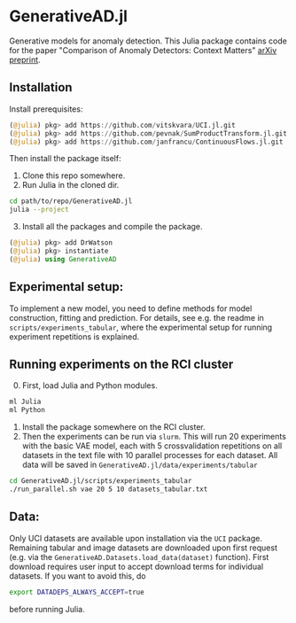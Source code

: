 # GenerativeAD.jl
Generative models for anomaly detection. This Julia package contains code for the paper "Comparison of Anomaly Detectors: Context Matters" [arXiv preprint](https://arxiv.org/abs/2012.06260).

## Installation

Install prerequisites:
```julia
(@julia) pkg> add https://github.com/vitskvara/UCI.jl.git
(@julia) pkg> add https://github.com/pevnak/SumProductTransform.jl.git
(@julia) pkg> add https://github.com/janfrancu/ContinuousFlows.jl.git
```

Then install the package itself:

1. Clone this repo somewhere.
2. Run Julia in the cloned dir.
```bash
cd path/to/repo/GenerativeAD.jl
julia --project
```
3. Install all the packages and compile the package.
```julia
(@julia) pkg> add DrWatson
(@julia) pkg> instantiate
(@julia) using GenerativeAD
```

## Experimental setup:

To implement a new model, you need to define methods for model construction, fitting and prediction. For details, see e.g. the readme in `scripts/experiments_tabular`, where the experimental setup for running experiment repetitions is explained.

## Running experiments on the RCI cluster

0. First, load Julia and Python modules.
```bash
ml Julia
ml Python
```
1. Install the package somewhere on the RCI cluster.
2. Then the experiments can be run via `slurm`. This will run 20 experiments with the basic VAE model, each with 5 crossvalidation repetitions on all datasets in the text file with 10 parallel processes for each dataset. All data will be saved in `GenerativeAD.jl/data/experiments/tabular`
```bash
cd GenerativeAD.jl/scripts/experiments_tabular
./run_parallel.sh vae 20 5 10 datasets_tabular.txt
```

## Data:

Only UCI datasets are available upon installation via the `UCI` package. Remaining tabular and image datasets are downloaded upon first request (e.g. via the `GenerativeAD.Datasets.load_data(dataset)` function). First download requires user input to accept download terms for individual datasets. If you want to avoid this, do
```bash
export DATADEPS_ALWAYS_ACCEPT=true
```
before running Julia.
